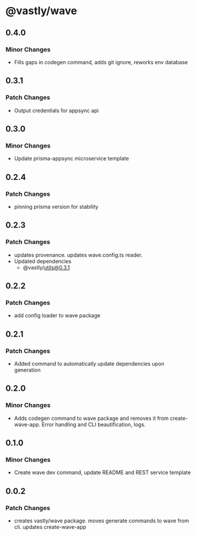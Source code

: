 # @vastly/wave

## 0.4.0

### Minor Changes

- Fills gaps in codegen command, adds git ignore, reworks env database

## 0.3.1

### Patch Changes

- Output credentials for appsync api

## 0.3.0

### Minor Changes

- Update prisma-appsync microservice template

## 0.2.4

### Patch Changes

- pinning prisma version for stability

## 0.2.3

### Patch Changes

- updates provenance. updates wave.config.ts reader.
- Updated dependencies
  - @vastly/utils@0.3.1

## 0.2.2

### Patch Changes

- add config loader to wave package

## 0.2.1

### Patch Changes

- Added command to automatically update dependencies upon generation

## 0.2.0

### Minor Changes

- Adds codegen command to wave package and removes it from create-wave-app. Error handling and CLI
  beautification, logs.

## 0.1.0

### Minor Changes

- Create wave dev command, update README and REST service template

## 0.0.2

### Patch Changes

- creates vastly/wave package. moves generate commands to wave from cli. updates create-wave-app
